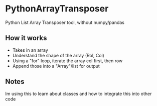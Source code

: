 # PythonArrayTransposer
Python List Array Transposer tool, without numpy/pandas

## How it works
- Takes in an array
- Understand the shape of the array (Rol, Col)
- Using a "for" loop, iterate the array col first, then row
- Append those into a "Array"/list for output


## Notes
Im using this to learn about classes and how to integrate this into other code
